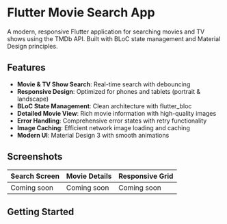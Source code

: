# Flutter Movie Search App

A modern, responsive Flutter application for searching movies and TV shows using the TMDb API. Built with BLoC state management and Material Design principles.

## Features

*   **Movie & TV Show Search**: Real-time search with debouncing
*   **Responsive Design**: Optimized for phones and tablets (portrait & landscape)
*   **BLoC State Management**: Clean architecture with flutter\_bloc
*   **Detailed Movie View**: Rich movie information with high-quality images
*   **Error Handling**: Comprehensive error states with retry functionality
*   **Image Caching**: Efficient network image loading and caching
*   **Modern UI**: Material Design 3 with smooth animations

## Screenshots

| Search Screen | Movie Details | Responsive Grid |
| --- | --- | --- |
| Coming soon | Coming soon | Coming soon |

## Getting Started




